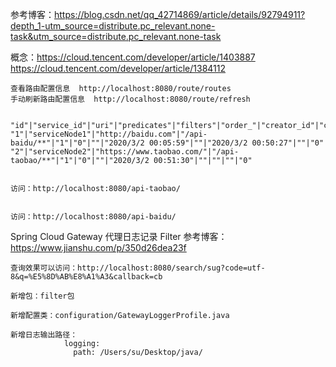 
参考博客：https://blog.csdn.net/qq_42714869/article/details/92794911?depth_1-utm_source=distribute.pc_relevant.none-task&utm_source=distribute.pc_relevant.none-task


概念：https://cloud.tencent.com/developer/article/1403887
https://cloud.tencent.com/developer/article/1384112


```
查看路由配置信息  http://localhost:8080/route/routes
手动刷新路由配置信息  http://localhost:8080/route/refresh


"id"|"service_id"|"uri"|"predicates"|"filters"|"order_"|"creator_id"|"create_date"|"update_id"|"update_date"|"remarks"|"del_flag"
"1"|"serviceNode1"|"http://baidu.com"|"/api-baidu/**"|"1"|"0"|""|"2020/3/2 00:05:59"|""|"2020/3/2 00:50:27"|""|"0"
"2"|"serviceNode2"|"https://www.taobao.com/"|"/api-taobao/**"|"1"|"0"|""|"2020/3/2 00:51:30"|""|""|""|"0"


访问：http://localhost:8080/api-taobao/


访问：http://localhost:8080/api-baidu/

```




Spring Cloud Gateway 代理日志记录 Filter
参考博客：https://www.jianshu.com/p/350d26dea23f

    查询效果可以访问：http://localhost:8080/search/sug?code=utf-8&q=%E5%8D%AB%E8%A1%A3&callback=cb

    新增包：filter包
    
    新增配置类：configuration/GatewayLoggerProfile.java
    
    新增日志输出路径：
                logging:
                  path: /Users/su/Desktop/java/
    
